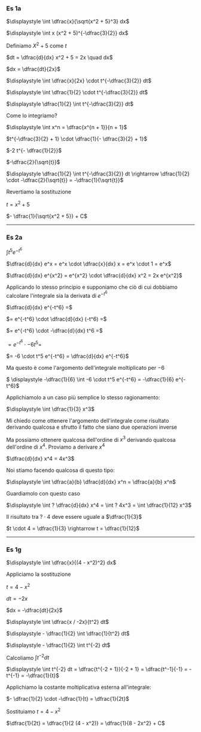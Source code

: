 ### Es 1a

$\displaystyle \int \dfrac{x}{\sqrt{x^2 + 5}^3} dx$

$\displaystyle \int x (x^2 + 5)^{-\dfrac{3}{2}} dx$

Definiamo $X^2 + 5$ come $t$

$dt = \dfrac{d}{dx} x^2 + 5 = 2x \quad dx$

$dx = \dfrac{dt}{2x}$

$\displaystyle \int \dfrac{x}{2x} \cdot t^{-\dfrac{3}{2}} dt$

$\displaystyle \int \dfrac{1}{2} \cdot t^{-\dfrac{3}{2}} dt$

$\displaystyle \dfrac{1}{2} \int t^{-\dfrac{3}{2}} dt$

Come lo integriamo?

$\displaystyle \int x^n = \dfrac{x^{n + 1}}{n + 1}$

$t^{-\dfrac{3}{2} + 1} \cdot \dfrac{1}{- \dfrac{3}{2} + 1}$

$-2 t^{- \dfrac{1}{2}}$

$-\dfrac{2}{\sqrt{t}}$

$\displaystyle \dfrac{1}{2} \int t^{-\dfrac{3}{2}} dt \rightarrow \dfrac{1}{2} \cdot -\dfrac{2}{\sqrt{t}} = -\dfrac{1}{\sqrt{t}}$

Revertiamo la sostituzione

$t = x^2 + 5$

$- \dfrac{1}{\sqrt{x^2 + 5}} + C$

---

### Es 2a

$\displaystyle \int t^5 e^{-t^6}$

$\dfrac{d}{dx} e^x = e^x \cdot \dfrac{x}{dx} x = e^x \cdot 1 = e^x$

$\dfrac{d}{dx} e^{x^2} = e^{x^2} \cdot \dfrac{d}{dx} x^2 = 2x e^{x^2}$

Applicando lo stesso principio e supponiamo che ciò di cui dobbiamo calcolare l'integrale sia la derivata di $e^{-t^6}$

$\dfrac{d}{dx} e^{-t^6} =$

$= e^{-t^6} \cdot \dfrac{d}{dx} (-t^6) =$

$= e^{-t^6} \cdot -\dfrac{d}{dx} t^6 =$

$= e^{-t^6} \cdot -6 t^5 =$

$= -6 \cdot t^5 e^{-t^6} = \dfrac{d}{dx} e^{-t^6}$

Ma questo è come l'argomento dell'integrale moltiplicato per $-6$

$ \displaystyle -\dfrac{1}{6} \int -6 \cdot t^5 e^{-t^6} = -\dfrac{1}{6} e^{-t^6}$

Applichiamolo a un caso più semplice lo stesso ragionamento:

$\displaystyle \int \dfrac{1}{3} x^3$

Mi chiedo come ottenere l'argomento dell'integrale come risultato derivando qualcosa e sfrutto il fatto che siano due operazioni inverse

Ma possiamo ottenere qualcosa dell'ordine di $x^3$ derivando qualcosa dell'ordine di $x^4$. Proviamo a derivare $x^4$

$\dfrac{d}{dx} x^4 = 4x^3$

Noi stiamo facendo qualcosa di questo tipo:

$\displaystyle \int \dfrac{a}{b} \dfrac{d}{dx} x^n = \dfrac{a}{b} x^n$

Guardiamolo con questo caso

$\displaystyle \int ? \dfrac{d}{dx} x^4 = \int ? 4x^3 = \int \dfrac{1}{12} x^3$

Il risultato tra $? \cdot 4$ deve essere uguale a $\dfrac{1}{3}$

$t \cdot 4 = \dfrac{1}{3} \rightarrow t = \dfrac{1}{12}$

---

### Es 1g

$\displaystyle \int \dfrac{x}{(4 - x^2)^2} dx$

Appliciamo la sostituzione

$t = 4 - x^2$

$dt = -2x$

$dx = -\dfrac{dt}{2x}$

$\displaystyle \int \dfrac{x / -2x}{t^2} dt$

$\displaystyle - \dfrac{1}{2} \int \dfrac{1}{t^2} dt$

$\displaystyle - \dfrac{1}{2} \int t^{-2} dt$

Calcoliamo $\displaystyle \int t^{-2} dt$

$\displaystyle \int t^{-2} dt = \dfrac{t^{-2 + 1}}{-2 + 1} = \dfrac{t^-1}{-1} = -t^{-1} = -\dfrac{1}{t}$

Applichiamo la costante moltiplicativa esterna all'integrale:

$- \dfrac{1}{2} \cdot -\dfrac{1}{t} = \dfrac{1}{2t}$

Sostituiamo $t = 4 - x^2$

$\dfrac{1}{2t} = \dfrac{1}{2 (4 - x^2)} = \dfrac{1}{8 - 2x^2} + C$
